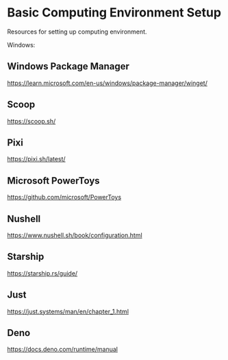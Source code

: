 # Basic Computing Environment Setup
Resources for setting up computing environment.

Windows:


## Windows Package Manager
https://learn.microsoft.com/en-us/windows/package-manager/winget/

## Scoop
https://scoop.sh/

## Pixi
https://pixi.sh/latest/

## Microsoft PowerToys
https://github.com/microsoft/PowerToys

## Nushell
https://www.nushell.sh/book/configuration.html

## Starship
https://starship.rs/guide/

## Just
https://just.systems/man/en/chapter_1.html

## Deno
https://docs.deno.com/runtime/manual
